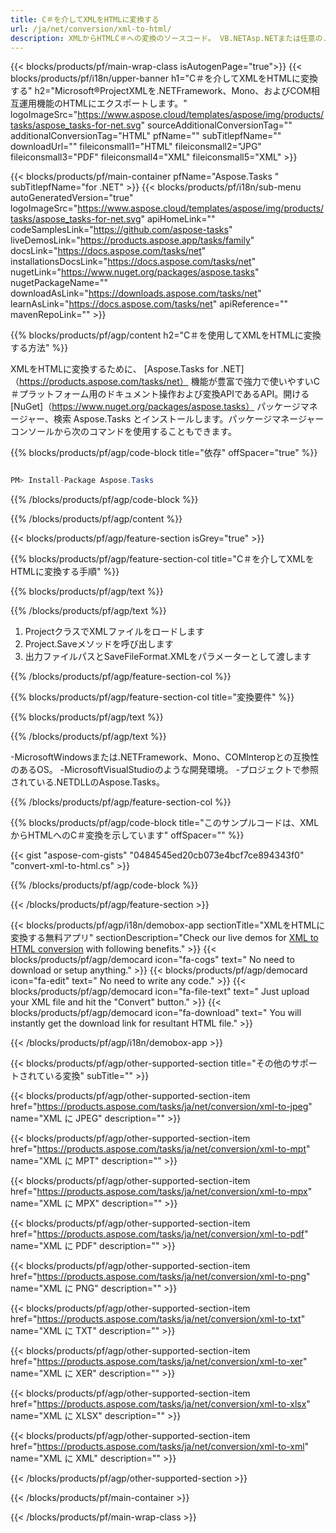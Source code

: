 ```yaml
---
title: C＃を介してXMLをHTMLに変換する 
url: /ja/net/conversion/xml-to-html/ 
description: XMLからHTMLC＃への変換のソースコード。 VB.NETAsp.NETまたは任意の.NETベースのアプリケーション内でのバッチXMLファイルからHTMLへの変換にAPIサンプルコードを使用します。
---
```


{{< blocks/products/pf/main-wrap-class isAutogenPage="true">}}
{{< blocks/products/pf/i18n/upper-banner h1="C＃を介してXMLをHTMLに変換する" h2="Microsoft®ProjectXMLを.NETFramework、Mono、およびCOM相互運用機能のHTMLにエクスポートします。" logoImageSrc="https://www.aspose.cloud/templates/aspose/img/products/tasks/aspose_tasks-for-net.svg" sourceAdditionalConversionTag="" additionalConversionTag="HTML" pfName="" subTitlepfName="" downloadUrl="" fileiconsmall1="HTML" fileiconsmall2="JPG" fileiconsmall3="PDF" fileiconsmall4="XML" fileiconsmall5="XML" >}}

{{< blocks/products/pf/main-container pfName="Aspose.Tasks " subTitlepfName="for .NET" >}}
{{< blocks/products/pf/i18n/sub-menu autoGeneratedVersion="true" logoImageSrc="https://www.aspose.cloud/templates/aspose/img/products/tasks/aspose_tasks-for-net.svg" apiHomeLink="" codeSamplesLink="https://github.com/aspose-tasks" liveDemosLink="https://products.aspose.app/tasks/family" docsLink="https://docs.aspose.com/tasks/net" installationsDocsLink="https://docs.aspose.com/tasks/net" nugetLink="https://www.nuget.org/packages/aspose.tasks" nugetPackageName="" downloadAsLink="https://downloads.aspose.com/tasks/net" learnAsLink="https://docs.aspose.com/tasks/net" apiReference="" mavenRepoLink="" >}}

{{% blocks/products/pf/agp/content h2="C＃を使用してXMLをHTMLに変換する方法" %}}

XMLをHTMLに変換するために、
 [Aspose.Tasks for .NET]（https://products.aspose.com/tasks/net）
 機能が豊富で強力で使いやすいC＃プラットフォーム用のドキュメント操作および変換APIであるAPI。開ける
 [NuGet]（https://www.nuget.org/packages/aspose.tasks）
 パッケージマネージャー、検索
 Aspose.Tasks
 とインストールします。パッケージマネージャーコンソールから次のコマンドを使用することもできます。

{{% blocks/products/pf/agp/code-block title="依存" offSpacer="true" %}}

```cs

PM> Install-Package Aspose.Tasks

```

{{% /blocks/products/pf/agp/code-block %}}

{{% /blocks/products/pf/agp/content %}}

{{< blocks/products/pf/agp/feature-section isGrey="true" >}}

{{% blocks/products/pf/agp/feature-section-col title="C＃を介してXMLをHTMLに変換する手順" %}}

{{% blocks/products/pf/agp/text %}}

{{% /blocks/products/pf/agp/text %}}

1. ProjectクラスでXMLファイルをロードします
1. Project.Saveメソッドを呼び出します
1. 出力ファイルパスとSaveFileFormat.XMLをパラメーターとして渡します

{{% /blocks/products/pf/agp/feature-section-col %}}

{{% blocks/products/pf/agp/feature-section-col title="変換要件" %}}

{{% blocks/products/pf/agp/text %}}

{{% /blocks/products/pf/agp/text %}}

-MicrosoftWindowsまたは.NETFramework、Mono、COMInteropとの互換性のあるOS。
-MicrosoftVisualStudioのような開発環境。
-プロジェクトで参照されている.NETDLLのAspose.Tasks。

{{% /blocks/products/pf/agp/feature-section-col %}}

{{% blocks/products/pf/agp/code-block title="このサンプルコードは、XMLからHTMLへのC＃変換を示しています" offSpacer="" %}}

{{< gist "aspose-com-gists" "0484545ed20cb073e4bcf7ce894343f0" "convert-xml-to-html.cs" >}}

{{% /blocks/products/pf/agp/code-block %}}

{{< /blocks/products/pf/agp/feature-section >}}

<!-- aboutfile Starts -->

{{< blocks/products/pf/agp/i18n/demobox-app sectionTitle="XMLをHTMLに変換する無料アプリ" sectionDescription="Check our live demos for [XML to HTML conversion](https://products.aspose.app/tasks/conversion/xml-to-html) with following benefits." >}}
        {{< blocks/products/pf/agp/democard icon="fa-cogs" text=" No need to download or setup anything." >}}
        {{< blocks/products/pf/agp/democard icon="fa-edit" text=" No need to write any code." >}}
        {{< blocks/products/pf/agp/democard icon="fa-file-text" text=" Just upload your XML file and hit the \"Convert\" button." >}}
        {{< blocks/products/pf/agp/democard icon="fa-download" text=" You will instantly get the download link for resultant HTML file." >}}

{{< /blocks/products/pf/agp/i18n/demobox-app >}}

<!-- aboutfile Ends -->

{{< blocks/products/pf/agp/other-supported-section title="その他のサポートされている変換" subTitle="" >}}

{{< blocks/products/pf/agp/other-supported-section-item href="https://products.aspose.com/tasks/ja/net/conversion/xml-to-jpeg" name="XML に JPEG" description="" >}}

{{< blocks/products/pf/agp/other-supported-section-item href="https://products.aspose.com/tasks/ja/net/conversion/xml-to-mpt" name="XML に MPT" description="" >}}

{{< blocks/products/pf/agp/other-supported-section-item href="https://products.aspose.com/tasks/ja/net/conversion/xml-to-mpx" name="XML に MPX" description="" >}}

{{< blocks/products/pf/agp/other-supported-section-item href="https://products.aspose.com/tasks/ja/net/conversion/xml-to-pdf" name="XML に PDF" description="" >}}

{{< blocks/products/pf/agp/other-supported-section-item href="https://products.aspose.com/tasks/ja/net/conversion/xml-to-png" name="XML に PNG" description="" >}}

{{< blocks/products/pf/agp/other-supported-section-item href="https://products.aspose.com/tasks/ja/net/conversion/xml-to-txt" name="XML に TXT" description="" >}}

{{< blocks/products/pf/agp/other-supported-section-item href="https://products.aspose.com/tasks/ja/net/conversion/xml-to-xer" name="XML に XER" description="" >}}

{{< blocks/products/pf/agp/other-supported-section-item href="https://products.aspose.com/tasks/ja/net/conversion/xml-to-xlsx" name="XML に XLSX" description="" >}}

{{< blocks/products/pf/agp/other-supported-section-item href="https://products.aspose.com/tasks/ja/net/conversion/xml-to-xml" name="XML に XML" description="" >}}



{{< /blocks/products/pf/agp/other-supported-section >}}

{{< /blocks/products/pf/main-container >}}
    
{{< /blocks/products/pf/main-wrap-class >}}